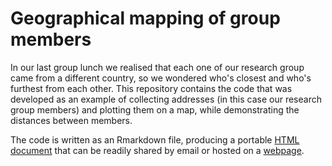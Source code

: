 # Geographical mapping of group members

In our last group lunch we realised that each one of our research group came from a different country, so we wondered who's closest and who's furthest from each other.  This repository contains the code that was developed as an example of collecting addresses (in this case our research group members) and plotting them on a map, while demonstrating the distances between members.

The code is written as an Rmarkdown file, producing a portable [HTML document](lab_members_geo.html) that can be readily shared by email or hosted on a [webpage](https://idobar.github.io/lab_members/). 
